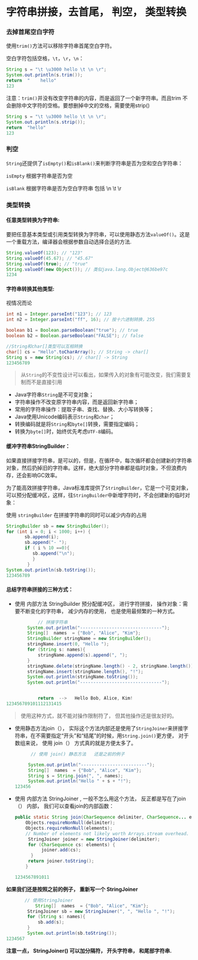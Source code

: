 # 字符串拼接，去首尾， 判空， 类型转换



### 去掉首尾空白字符

使用`trim()`方法可以移除字符串首尾空白字符。

空白字符包括空格，`\t`，`\r`，`\n`：

```java
String s = "\t \u3000 hello \t \n \r";
System.out.println(s.trim());
return  "    hello"
123
```

注意：`trim()`并没有改变字符串的内容，而是返回了一个新字符串。而且trim 不会删除中文字符的空格。要想删掉中文的空格，需要使用strip()

```java
String s = "\t \u3000 hello \t \n \r";
System.out.println(s.strip());
return  "hello"
123
```

### 判空

`String`还提供了`isEmpty()`和`isBlank()`来判断字符串是否为空和空白字符串：

`isEmpty` 根据字符串是否为空

`isBlank` 根据字符串是否为空白字符串 包括 \n \t \r

### 类型转换

#### 任意类型转换为字符串:

要把任意基本类型或引用类型转换为字符串，可以使用静态方法`valueOf()`。这是一个重载方法，编译器会根据参数自动选择合适的方法.

```java
String.valueOf(123); // "123"
String.valueOf(45.67); // "45.67"
String.valueOf(true); // "true"
String.valueOf(new Object()); // 类似java.lang.Object@636be97c
1234
```

#### 字符串转换其他类型:

视情况而论

```java
int n1 = Integer.parseInt("123"); // 123
int n2 = Integer.parseInt("ff", 16); // 按十六进制转换，255

boolean b1 = Boolean.parseBoolean("true"); // true
boolean b2 = Boolean.parseBoolean("FALSE"); // false

//String和char[]类型可以互相转换
char[] cs = "Hello".toCharArray(); // String -> char[]
String s = new String(cs); // char[] -> String
123456789
```

> 从`String`的不变性设计可以看出，如果传入的对象有可能改变，我们需要复制而不是直接引用

- Java字符串`String`是不可变对象；
- 字符串操作不改变原字符串内容，而是返回新字符串；
- 常用的字符串操作：提取子串、查找、替换、大小写转换等；
- Java使用Unicode编码表示`String`和`char`；
- 转换编码就是将`String`和`byte[]`转换，需要指定编码；
- 转换为`byte[]`时，始终优先考虑`UTF-8`编码。

#### 缓冲字符串StringBuilder：

如果直接拼接字符串，是可以的，但是，在循环中，每次循环都会创建新的字符串对象，然后扔掉旧的字符串。这样，绝大部分字符串都是临时对象，不但浪费内存，还会影响GC效率。

为了能高效拼接字符串，Java标准库提供了`StringBuilder`，它是一个可变对象，可以预分配缓冲区，这样，往`StringBuilder`中新增字符时，不会创建新的临时对象：

使用 `stringBuilder` 在拼接字符串的同时可以减少内存的占用

```java
StringBuilder sb = new StringBuilder();
for (int i = 0; i < 1000; i++) {
       sb.append(i);
       sb.append("- ");
       if ( i % 10 ==0){
          sb.append("\n");
          }
        }
System.out.println(sb.toString());
123456789
```

#### 总结字符串拼接的三种方式：

- 使用 内部方法 StringBuilder 预分配缓冲区， 进行字符拼接， 操作对象：需要不断变化的字符串， 减少内存的使用， 也是使用最频繁的一种方式。

```java
			// 拼接字符串
        System.out.println("-------------------------------");
        String[]  names  = {"Bob", "Alice", "Kim"};
        StringBuilder stringName = new StringBuilder();
        stringName.insert(0, "Hello ");
        for (String s: names){
            stringName.append(s).append(", ");
        }
        stringName.delete(stringName.length() - 2, stringName.length());
        stringName.insert(stringName.length(), "!");
        System.out.println(stringName.toString());
        System.out.println("-------------------------------");


			return  -->   Hello Bob, Alice, Kim!
123456789101112131415
```

> 使用这种方式，就不能对操作限制符了， 但其他操作还是很友好的。

- 使用静态方法join（）， 实际这个方法内部还是使用了`StringJoiner`来拼接字符串，在不需要指定“开头”和“结尾”的时候，用`String.join()`更方便， 对于数组来说， 使用 join（） 方式真的就是方便太多了。

  ```java
   		// 使用 join() 静态方法   还是之前的例子
  
       System.out.println("-------------------------");
       String[]  names  = {"Bob", "Alice", "Kim"};
       String s = String.join(", ", names);
       System.out.println("Hello " + s + "!");
  123456
  ```

- 使用 内部方法 StringJoiner , 一般不怎么用这个方法， 反正都是写在了join（） 内部， 我们可以查看join的内部函数：

  ```java
  public static String join(CharSequence delimiter, CharSequence... elements) {
      Objects.requireNonNull(delimiter);
      Objects.requireNonNull(elements);
      // Number of elements not likely worth Arrays.stream overhead.
       StringJoiner joiner = new StringJoiner(delimiter);
       for (CharSequence cs: elements) {
            joiner.add(cs);
        }
       return joiner.toString();
      }
  
  1234567891011
  ```

**如果我们还是按照之前的例子， 重新写一个 StringJoiner**

```java
       // 使用StringJoiner
		   String[]  names  = {"Bob", "Alice", "Kim"};
        StringJoiner sb = new StringJoiner(", ", "Hello ", "!");
        for (String s: names){
            sb.add(s);
        }
        System.out.println(sb.toString());
1234567
```

**注意一点， StringJoiner() 可以加分隔符， 开头字符串， 和尾部字符串.**